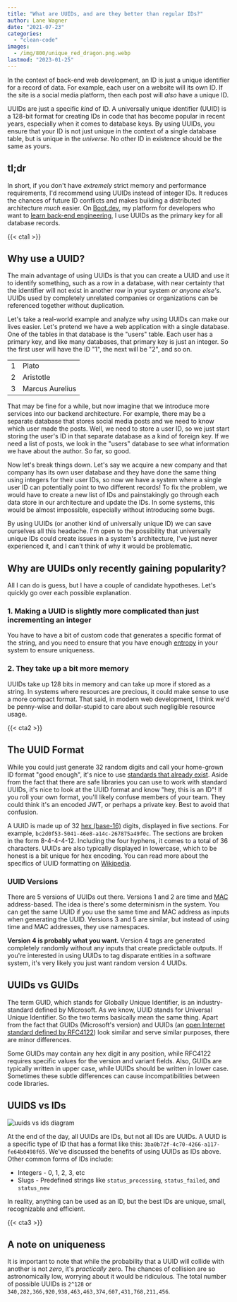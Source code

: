 ```yaml
---
title: "What are UUIDs, and are they better than regular IDs?"
author: Lane Wagner
date: "2021-07-23"
categories: 
  - "clean-code"
images:
  - /img/800/unique_red_dragon.png.webp
lastmod: "2023-01-25"
---
```


In the context of back-end web development, an ID is just a unique identifier for a record of data. For example, each user on a website will its own ID. If the site is a social media platform, then each post will *also* have a unique ID.

UUIDs are just a specific *kind* of ID. A universally unique identifier (UUID) is a 128-bit format for creating IDs in code that has become popular in recent years, especially when it comes to database keys. By using UUIDs, you ensure that your ID is not just unique in the context of a single database table, but is unique in the *universe*. No other ID in existence should be the same as yours.

## tl;dr

In short, if you don't have *extremely* strict memory and performance requirements, I'd recommend using UUIDs instead of integer IDs. It reduces the chances of future ID conflicts and makes building a distributed architecture *much* easier. On [Boot.dev](https://boot.dev), my platform for developers who want to [learn back-end engineering](/backend/become-backend-developer/), I use UUIDs as the primary key for all database records.

{{< cta1 >}}

## Why use a UUID?

The main advantage of using UUIDs is that you can create a UUID and use it to identify something, such as a row in a database, with near certainty that the identifier will not exist in another row in your system _or anyone else's_. UUIDs used by completely unrelated companies or organizations can be referenced together without duplication.

Let's take a real-world example and analyze why using UUIDs can make our lives easier. Let's pretend we have a web application with a single database. One of the tables in that database is the "users" table. Each user has a primary key, and like many databases, that primary key is just an integer. So the first user will have the ID "1", the next will be "2", and so on.

<div class="tablewrap">

|     |                 |
| --- | --------------- |
| 1   | Plato           |
| 2   | Aristotle       |
| 3   | Marcus Aurelius |

</div>

That may be fine for a while, but now imagine that we introduce more services into our backend architecture. For example, there may be a separate database that stores social media posts and we need to know which user made the posts. Well, we need to store a user ID, so we just start storing the user's ID in that separate database as a kind of foreign key. If we need a list of posts, we look in the "users" database to see what information we have about the author. So far, so good.

Now let's break things down. Let's say we acquire a new company and that company has its own user database and they have done the same thing using integers for their user IDs, so now we have a system where a single user ID can potentially point to two different records! To fix the problem, we would have to create a new list of IDs and painstakingly go through each data store in our architecture and update the IDs. In some systems, this would be almost impossible, especially without introducing some bugs.

By using UUIDs (or another kind of universally unique ID) we can save ourselves all this headache. I'm open to the possibility that universally unique IDs could create issues in a system's architecture, I've just never experienced it, and I can't think of why it would be problematic.

## Why are UUIDs only recently gaining popularity?

All I can do is guess, but I have a couple of candidate hypotheses. Let's quickly go over each possible explanation.

### 1. Making a UUID is slightly more complicated than just incrementing an integer

You have to have a bit of custom code that generates a specific format of the string, and you need to ensure that you have enough [entropy](/cryptography/what-is-entropy-in-cryptography/) in your system to ensure uniqueness.

### 2. They take up a bit more memory

UUIDs take up 128 bits in memory and can take up more if stored as a string. In systems where resources are precious, it could make sense to use a more compact format. That said, in modern web development, I think we'd be penny-wise and dollar-stupid to care about such negligible resource usage.

{{< cta2 >}}

## The UUID Format

While you could just generate 32 random digits and call your home-grown ID format "good enough", it's nice to use [standards that already exist](/clean-code/use-existing-standards/). Aside from the fact that there are safe libraries you can use to work with standard UUIDs, it's nice to look at the UUID format and know "hey, this is an ID"! If you roll your own format, you'll likely confuse members of your team. They could think it's an encoded JWT, or perhaps a private key. Best to avoid that confusion.

A UUID is made up of 32 [hex (base-16)](https://simple.wikipedia.org/wiki/Hexadecimal) digits, displayed in five sections. For example, `bc2d0f53-5041-46e8-a14c-267875a49f0c`. The sections are broken in the form 8-4-4-4-12. Including the four hyphens, it comes to a total of 36 characters. UUIDs are also typically displayed in lowercase, which to be honest is a bit unique for hex encoding. You can read more about the specifics of UUID formatting on [Wikipedia](https://en.wikipedia.org/wiki/Universally_unique_identifier#Format).

### UUID Versions

There are 5 versions of UUIDs out there. Versions 1 and 2 are time and [MAC](https://en.wikipedia.org/wiki/MAC_address) address-based. The idea is there's some determinism in the system. You can get the same UUID if you use the same time and MAC address as inputs when generating the UUID. Versions 3 and 5 are similar, but instead of using time and MAC addresses, they use namespaces.

**Version 4 is probably what you want.** Version 4 tags are generated completely randomly without any inputs that create predictable outputs. If you're interested in using UUIDs to tag disparate entities in a software system, it's very likely you just want random version 4 UUIDs.

## UUIDs vs GUIDs

The term GUID, which stands for Globally Unique Identifier, is an industry-standard defined by Microsoft. As we know, UUID stands for Universal Unique Identifier. So the two terms basically mean the same thing. Apart from the fact that GUIDs (Microsoft's version) and UUIDs (an [open Internet standard defined by RFC4122](https://datatracker.ietf.org/doc/html/rfc4122)) look similar and serve similar purposes, there are minor differences.

Some GUIDs may contain any hex digit in any position, while RFC4122 requires specific values for the version and variant fields. Also, GUIDs are typically written in upper case, while UUIDs should be written in lower case. Sometimes these subtle differences can cause incompatibilities between code libraries.

## UUIDS vs IDs

![uuids vs ids diagram](/img/800/uuids-vs-ids.png.webp)

At the end of the day, all UUIDs are IDs, but not all IDs are UUIDs. A UUID is a specific type of ID that has a format like this: `3ba0b72f-4c70-4266-a117-fe64b0498f65`. We've discussed the benefits of using UUIDs as IDs above. Other common forms of IDs include:

* Integers - 0, 1, 2, 3, etc
* Slugs - Predefined strings like `status_processing`, `status_failed`, and `status_new`

In reality, anything can be used as an ID, but the best IDs are unique, small, recognizable and efficient.

{{< cta3 >}}

## A note on uniqueness

It is important to note that while the probability that a UUID will collide with another is not _zero_, it's *practically* zero. The chances of collision are so astronomically low, worrying about it would be ridiculous. The total number of possible UUIDs is `2^128` or `340,282,366,920,938,463,463,374,607,431,768,211,456`.
